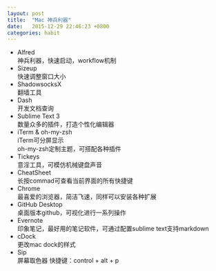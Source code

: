```yaml
---
layout: post
title:  "Mac 神兵利器"
date:   2015-12-29 22:46:23 +0800
categories: habit 
---
```


* Alfred  
  神兵利器，快速启动，workflow机制
* Sizeup  
  快速调整窗口大小
* ShadowsocksX  
  翻墙工具
* Dash  
  开发文档查询
* Sublime Text 3  
  数量众多的插件，打造个性化编辑器
* iTerm & oh-my-zsh  
  iTerm可分屏显示  
  oh-my-zsh定制主题，可搭配各种插件
* Tickeys  
  意淫工具，可模仿机械键盘声音
* CheatSheet  
  长按commad可查看当前界面的所有快捷键
* Chrome  
  最喜爱的浏览器，简洁飞速，同样可以安装各种扩展
* GitHub Desktop  
  桌面版本github，可视化进行一系列操作
* Evernote  
  印象笔记，最好用的笔记软件，可通过配置sublime text支持markdown
* cDock  
  更改mac dock的样式
* Sip  
  屏幕取色器 快捷键：control + alt + p

